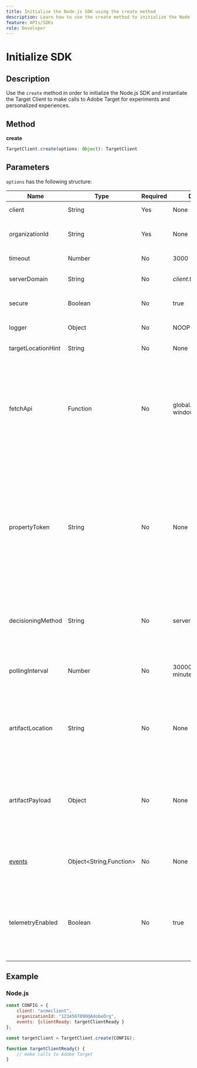 ```yaml
---
title: Initialize the Node.js SDK using the create method
description: Learn how to use the create method to initialize the Node.js SDK and instantiate the TargetClient to make calls to [!DNL Adobe Target] for experiments and personalized experiences.
feature: APIs/SDKs
role: Developer
---
```

# Initialize SDK

## Description

Use the `create` method in order to initialize the Node.js SDK and instantiate the Target Client to make calls to Adobe Target for experiments and personalized experiences.

## Method

**create**

```js
TargetClient.create(options: Object): TargetClient
```

## Parameters

`options` has the following structure:

|Name|Type|Required|Default|Description|
| --- | --- | --- | --- | --- |
|client|String|Yes|None|Adobe Target Client ID|
|organizationId|String|Yes|None|Experience Cloud Organization ID|
|timeout|Number|No|3000|Timeout in milliseconds|
|serverDomain|String|No|*client*.tt.omtrdc.net|Overrides default hostname|
|secure|Boolean|No|true|Unset to enforce HTTP scheme|
|logger|Object|No|NOOP logger|Replaces the default NOOP logger|
|targetLocationHint|String|No|None|Target location hint|
|fetchApi|Function|No|global.fetch or window.fetch|[fetch](https://fetch.spec.whatwg.org/) is used by the SDK for http requests. By default node-fetch or the browser implementation of fetch is used. But an alternative implementation can be provided using `fetchApi`|
|propertyToken|String|No|None|**Target Property Token**. If specified here, all `getOffers` calls will use this value. **For on-device decisioning**, the SDK will only download the artifact that contains the qualified activities for the property token set in `propertyToken`|
|decisioningMethod|String|No|server-side|Determines which decisioning method to use ([on-device](/help/dev/implement/server-side/sdk-guides/on-device-decisioning/overview.md), server-side, hybrid)|
|pollingInterval|Number|No|300000 (5 minutes)|Polling interval for the [on-device decisioning rule artifact](/help/dev/implement/server-side/sdk-guides/on-device-decisioning/rule-artifact-overview.md) (in milliseconds)|
|artifactLocation|String|No|None|A fully qualified url to the [on-device decisioning rule artifact](/help/dev/implement/server-side/sdk-guides/on-device-decisioning/rule-artifact-overview.md). Overrides internally determined location.|
|artifactPayload|Object|No|None|The JSON payload of the [on-device decisioning rule artifact](/help/dev/implement/server-side/sdk-guides/on-device-decisioning/rule-artifact-overview.md). If specified, it is used instead of requesting one from a URL.|
|[events](sdk-events.md)|Object<String,Function>|No|None|An optional object with event name keys and callback function values|
|telemetryEnabled|Boolean|No|true|When enabled, Adobe will collect SDK feature usage and performance telemetry data. Personal data is not collected.|

## Example

### Node.js

```js
const CONFIG = {
    client: "acmeclient",
    organizationId: "1234567890@AdobeOrg",
    events: {clientReady: targetClientReady }
};

const targetClient = TargetClient.create(CONFIG);

function targetClientReady() {
    // make calls to Adobe Target
}
```